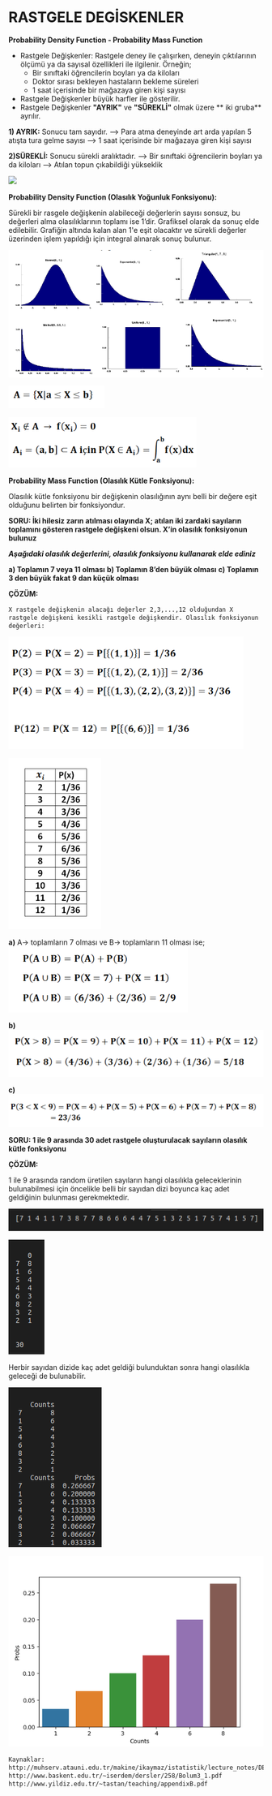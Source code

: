 # RASTGELE DEGİSKENLER
**Probability Density Function - Probability Mass Function**

* Rastgele Değişkenler: Rastgele deney ile  çalışırken, deneyin çıktılarının ölçümü ya da sayısal özellikleri ile ilgilenir. 
Örneğin;
    * Bir sınıftaki öğrencilerin boyları ya da kiloları
    * Doktor sırası bekleyen hastaların bekleme süreleri
    * 1 saat içerisinde bir mağazaya giren kişi sayısı 
* Rastgele Değişkenler büyük harfler ile gösterilir. 
* Rastgele Değişkenler **"AYRIK"** ve **"SÜREKLİ"** olmak üzere ** iki gruba** ayrılır. 

**1) AYRIK:** Sonucu tam sayıdır. 
--> Para atma deneyinde art arda yapılan 5 atışta tura gelme sayısı
--> 1 saat içerisinde bir mağazaya giren kişi sayısı 

**2)SÜREKLİ:** Sonucu sürekli aralıktadır. 
--> Bir sınıftaki öğrencilerin boyları ya da kiloları
--> Atılan topun çıkabildiği yükseklik

![](https://raw.githubusercontent.com/yildirimyy/random-variable/master/Screen/1.png) 

**Probability Density Function (Olasılık Yoğunluk Fonksiyonu):**
 
Sürekli  bir rasgele değişkenin alabileceği değerlerin sayısı sonsuz, bu değerleri alma olasılıklarının  toplamı  ise  1’dir. Grafiksel olarak da sonuç elde edilebilir. Grafiğin altında kalan alan 1'e eşit olacaktır ve sürekli değerler üzerinden işlem yapıldığı için integral alınarak sonuç bulunur.

![](https://raw.githubusercontent.com/yildirimyy/random-variable/master/Screen/2.png) 

![](https://raw.githubusercontent.com/yildirimyy/random-variable/master/Screen/4.png) 

![](https://raw.githubusercontent.com/yildirimyy/random-variable/master/Screen/5.png) 



**Probability Mass Function (Olasılık Kütle Fonksiyonu):**

Olasılık kütle fonksiyonu bir değişkenin olasılığının aynı belli bir değere eşit olduğunu belirten bir fonksiyondur.


**SORU: İki hilesiz zarın atılması olayında X; atılan iki zardaki sayıların toplamını gösteren rastgele değişkeni olsun. X’in olasılık fonksiyonun bulunuz**

***Aşağıdaki olasılık değerlerini, olasılık fonksiyonu kullanarak elde ediniz***
 
**a) Toplamın 7 veya 11 olması** 
**b) Toplamın 8’den büyük olması**
**c) Toplamın 3 den büyük fakat 9 dan küçük olması**


**ÇÖZÜM:**

```
X rastgele değişkenin alacağı değerler 2,3,...,12 olduğundan X rastgele değişkeni kesikli rastgele değişkendir. Olasılık fonksiyonun değerleri:
```
![](https://raw.githubusercontent.com/yildirimyy/random-variable/master/Screen/6.png) 

![](https://raw.githubusercontent.com/yildirimyy/random-variable/master/Screen/7.png) 

**a)** A-> toplamların 7 olması  ve B-> toplamların 11 olması ise;
![](https://raw.githubusercontent.com/yildirimyy/random-variable/master/Screen/8.png) 

**b)**
![](https://raw.githubusercontent.com/yildirimyy/random-variable/master/Screen/9.png) 

**c)**
![](https://raw.githubusercontent.com/yildirimyy/random-variable/master/Screen/10.png) 

**SORU: 1 ile 9 arasında 30 adet rastgele oluşturulacak sayıların olasılık kütle fonksiyonu**

**ÇÖZÜM:**

1 ile 9 arasında random üretilen sayıların hangi olasılıkla geleceklerinin bulunabilmesi için öncelikle belli bir sayıdan dizi boyunca kaç adet geldiğinin bulunması gerekmektedir.

![](https://raw.githubusercontent.com/yildirimyy/random-variable/master/Screen/11.png) 

![](https://raw.githubusercontent.com/yildirimyy/random-variable/master/Screen/12.png) 

Herbir sayıdan dizide kaç adet geldiği bulunduktan sonra hangi olasılıkla geleceği de bulunabilir.

![](https://raw.githubusercontent.com/yildirimyy/random-variable/master/Screen/13.png) 

![](https://raw.githubusercontent.com/yildirimyy/random-variable/master/Screen/14.png) 

```
Kaynaklar:
http://muhserv.atauni.edu.tr/makine/ikaymaz/istatistik/lecture_notes/DERS_5_ANAKUTLE_DAGILIMLARI_I_2015_IKaymaz.pdf
http://www.baskent.edu.tr/~iserdem/dersler/258/Bolum3_1.pdf
http://www.yildiz.edu.tr/~tastan/teaching/appendixB.pdf
